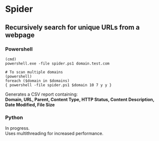 # Spider
## Recursively search for unique URLs from a webpage
### Powershell
```
(cmd)
powershell.exe -file spider.ps1 domain.test.com

# To scan multiple domains
(powershell)
foreach ($domain in $domains)
{ powershell -file spider.ps1 $domain 10 7 y y }
```
Generates a CSV report containing:
<br>
<b>
Domain, URL, Parent, Content Type, HTTP Status, Content Description, Date Modified, File Size
</b>
<br>
### Python
In progress.<br>
Uses multithreading for increased performance.
